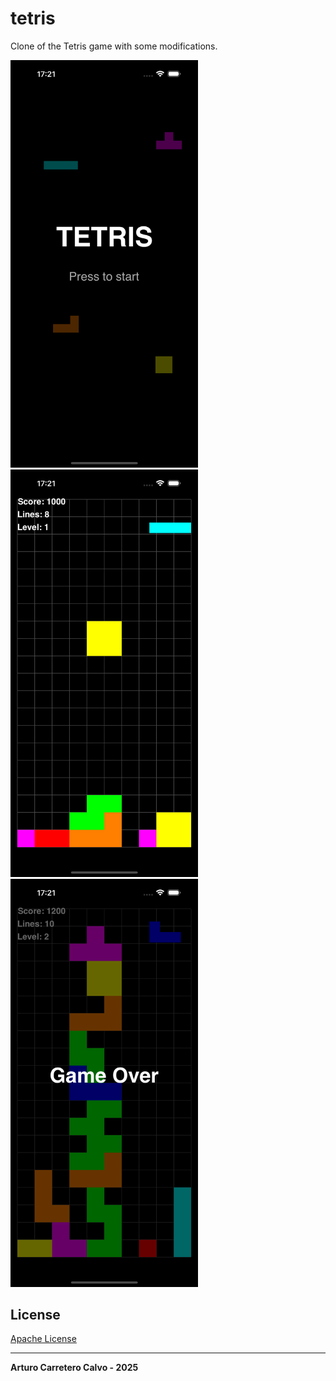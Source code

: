 # tetris

Clone of the Tetris game with some modifications.

<p>
  <img src="https://github.com/ArtCC/tetris/blob/main/Screenshots/1.png" width="300" style="margin-right:10px;">
  <img src="https://github.com/ArtCC/tetris/blob/main/Screenshots/2.png" width="300" style="margin-right:10px;">
  <img src="https://github.com/ArtCC/tetris/blob/main/Screenshots/3.png" width="300">
</p>

## License

[Apache License](LICENSE)

---

**Arturo Carretero Calvo - 2025**
